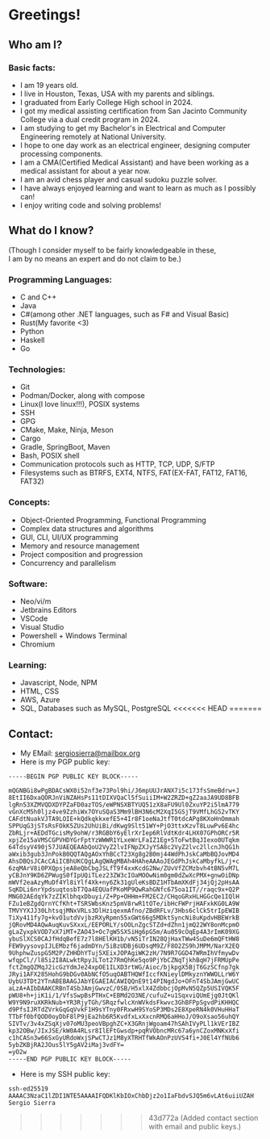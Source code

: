 # Greetings! 

## Who am I?

### Basic facts: 
* I am 19 years old.
* I live in Houston, Texas, USA with my parents and siblings.
* I graduated from Early College High school in 2024.
* I got my medical assisting certification from San Jacinto Community College via a dual credit program in 2024.
* I am studying to get my Bachelor's in Electrical and Computer Engineering remotely at National University.
* I hope to one day work as an electrical engineer, designing computer processing components.
* I am a CMA(Certified Medical Assistant) and have been working as a medical assistant for about a year now.
* I am an avid chess player and casual sudoku puzzle solver. 
* I have always enjoyed learning and want to learn as much as I possibly can!
* I enjoy writing code and solving problems!

## What do I know?

(Though I consider myself to be fairly knowledgeable in these, \
I am by no means an expert and do not claim to be.)

### Programming Languages:

* C and C++   
* Java
* C#(among other .NET languages, such as F# and Visual Basic)
* Rust(My favorite <3)
* Python
* Haskell
* Go

### Technologies:

* Git
* Podman/Docker, along with compose
* Linux(I love linux!!!), POSIX systems
* SSH
* GPG
* CMake, Make, Ninja, Meson
* Cargo
* Gradle, SpringBoot, Maven
* Bash, POSIX shell
* Communication protocols such as HTTP, TCP, UDP, S/FTP
* Filesystems such as BTRFS, EXT4, NTFS, FAT(EX-FAT, FAT12, FAT16, FAT32)

### Concepts:

* Object-Oriented Programming, Functional Programming
* Complex data structures and algorithms 
* GUI, CLI, UI/UX programming
* Memory and resource management
* Project composition and progression
* Concurrency and parallelism

### Software:
* Neo/vi/m
* Jetbrains Editors
* VSCode
* Visual Studio
* Powershell + Windows Terminal
* Chromium

### Learning:

* Javascript, Node, NPM
* HTML, CSS
* AWS, Azure
* SQL, Databases such as MySQL, PostgreSQL
<<<<<<< HEAD
=======

## Contact:

* My EMail: sergiosierra@mailbox.org
* Here is my PGP public key:
```
-----BEGIN PGP PUBLIC KEY BLOCK-----

mQGNBGi8wPgBDACsWX0i52nf3e73Pol9hi/J6mpUUJrANX7i5c173fsSmeBdrw+J
8EtII6DxaQORJnViNZAHsPs11tDIXVQaCl5fSuiiIM+W2ZRZD+gZ2aaJA9UD8BFB
lgRn53XZMVQDXDYPZaFD0azTOS/eWPNSXBTYUQ51zX8aFU9Ul0ZxuYP2i5lmA779
vGnXcM5h0ljz4ve9ZzhiWx7OYuSQaS3Mm9lBH3N6cM2XqI5GSjT9VMfLhG52vTKY
CAFdtNuakVJTA9LOIE+kQdkqkkxefE5+4Ir8F1oeNaJtfT0tdcAPg8KXoHnOmmah
SPPUqG3jSTsRsFOkK5ZUs2UhUiBi/dKwg9Slt51WY+PjO3ttxKzvT8LuwPv6E4hc
ZbRLjr+AEDdTGcisMy9ohW/r3RGBbY6yElrXrIep6RlVdtKdr4LHX07GPhORCr5R
xpjZe15aVMSCGPVHDYGrFptYzWWWR1YLxeWrLFaIZ1Eg+5ToFwtBqJIexo0UTqkm
64TdsyV490j57JUAEQEAAbQoU2VyZ2lvIFNpZXJyYSA8c2VyZ2lvc2llcnJhQG1h
aWxib3gub3JnPokB0QQTAQgAOxYhBCcT23Xg8g2B0mj44WdPhJskCaMbBQJovMD4
AhsDBQsJCAcCAiICBhUKCQgLAgQWAgMBAh4HAheAAAoJEGdPhJskCaMbyfkL/j+c
6zqMArV8i0PXQpsjeA8eQbCbgJSLfT9f4xxKcdG2Nw/ZUvVfZCMzbvh4tBN5vM7L
yCBJnY9KD6ZPWugS0fIpUQiTLez23ZW3cIOaMOOwNim0gm0dZwXcPMX+gnwOiDNp
mWVf2eaAzyMuDf4Yl8iYlf4Xk+ny6Zk31gUleKsBDZ1HTbAmXKdFj34jQj2pHsAA
SqKDLi6nrYpdsuqtosbT7Qa4EQUafPKoMP9QwRahGNfc675oa1IT//raqc9x+Q2P
MNG02AEdqYk7zZIKlbhqxDbuyi/Z+Pp+OHHm+FM2EC2/CHqoGRxHLHGGcQe1IQlH
FZu1eBZgdQrnYCfKht+TSRSWbsKnz5pmV8rwR1tOTe/ibHcFWPrjHAFxkKG0LA9W
TMVYYXJJ30LhtsqjMNxVRLs3DlHziqexmAfno/ZBdRFLv/3Hbs6clCk5trIpEWIB
TiXy411fy7g+kvO1utdVvjbzRXyRpmn55xGWt66g5MDktSyncNi8uKpdvHBEWrkB
jQRovMD4AQwAuqKuvSXxxL/EEPORLY/sOOLnZgcSTZd+dZhn1jmQ22WY8onMcpmO
gLaZyxpkVOD7xX7iMT+ZAO43+Oc7gW5SXSiHg6pG5m/Au059cOqEp4A3rImK09XG
ybuSlXCS0CAJfHdqBefE7z7l8HElKH1b/vN5iTrIN28QjHaxTWw4SuDe6mQFtHW8
FEW9yysovpIJLEMbzf6jadmDYn/5iBzUDBj6UDsqM9Z/F8O2ZS9hJMPM/NarX2EQ
9UhphwZuspG5M2P/ZHHDhYTuj5XEixJOPAgiWK2zH/7N9R7GGD47WRmIhVfmywDv
wfqpCl//l85i2I8ALwktRpyJLTot27RmQhKe5qo9PjYbCZNqTjkhBqH7jFRMUpPe
fctZmgQZMqJ2icGzYdmJe24xpOE1ILXD3rtWG/Aioc/bjkpgX5BjT6GzSCfnp7gk
JRyi1AFX285HohG9bDGv0AbNCfO5uqOABTHQWfIccfKNieylDMkyznYWWOLLrW6Y
UybU3TDt2YTnABEBAAGJAbYEGAEIACAWIQQnE9t14PINgdJo+OFnT4SbJAmjGwUC
aLzA+AIbDAAKCRBnT4SbJAmjGwvzC/0SB/H5xlX4ZdbbcjOpMvN5QZp5USIVQK5F
pWU8+h+jiK1i/1/VfsSwpBsPTHxC+EBMd2O3NE/cufuZ+u1SqxviQUmEjg0JtQKl
W9Y9N9ruXKRkNub+YR3RjyTGh/SRqzfwlcXnWVkdsFkwvc3GhBFPpSgvdPiKHHQC
d9PfsIJRTdZVrkGqGqVvkF1H9sYTny0FRxwH9SYoSP3MDs2E8XpeRN4k0VHuHHaT
TTbFf0bfQOD0oyDbF8lP9jEa2hb6R5KvdfxLxXxcnRMQ6aHHoJ/O9oXsao56uhQY
SIVTv/3v4xZSqXjv07oMU3peoVBpghZC+X3GRnjWgoam47hSAhIVyPLl1kVErIBZ
kp32OBw/JIxJSE/kW0A4RLsr8IlEFtGwsdp+pqRVObncMRc67a6ynCZoxMNKxXfi
c1hCASn3w66SxGyURdoWxjSPwCTJz1M8yXTRHTfWkAOnPzUVS4fi+J0El4YfNUb6
5ybZKBjRA2JOus5lY5gAV2iMaj3vdFY=
=yO2w
-----END PGP PUBLIC KEY BLOCK-----
```
* Here is my SSH public key:
```
ssh-ed25519 AAAAC3NzaC1lZDI1NTE5AAAAIFQDKlKbIOxChbDjz2o1IaFbdvSJQ5m6vLAt6uiiUZAH Sergio Sierra
```
>>>>>>> 43d772a (Added contact section with email and public keys.)
